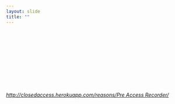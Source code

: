 ```yaml
---
layout: slide
title: ""
---
```


<section>
<iframe  class="stretch" frameborder="0" marginheight="0" marginwidth="0" data-src="http://closedaccess.herokuapp.com/reasons/Pre%20Access%20Recorder/"></iframe>
<h6><a class="external" href="http://closedaccess.herokuapp.com/reasons/Pre%20Access%20Recorder/">http://closedaccess.herokuapp.com/reasons/Pre Access Recorder/</a></h6>
</section>

